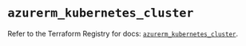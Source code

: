 # `azurerm_kubernetes_cluster`

Refer to the Terraform Registry for docs: [`azurerm_kubernetes_cluster`](https://registry.terraform.io/providers/hashicorp/azurerm/4.37.0/docs/resources/kubernetes_cluster).
